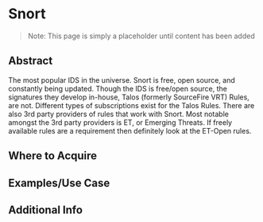 Snort
========

>Note: This page is simply a placeholder until content has been added


Abstract
--------

The most popular IDS in the universe. Snort is free, open source, and constantly being updated. Though the IDS is free/open source, the signatures they develop in-house, Talos (formerly SourceFire VRT) Rules, are not. Different types of subscriptions exist for the Talos Rules. There are also 3rd party providers of rules that work with Snort. Most notable amongst the 3rd party providers is ET, or Emerging Threats. If freely available rules are a requirement then definitely look at the ET-Open rules.

Where to Acquire
---------


Examples/Use Case
---------


Additional Info
--------------
